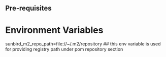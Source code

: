 ## Pre-requisites
# Environment Variables

sunbird_m2_repo_path=file://~/.m2/repository      ## this env variable is used for providing registry path under  pom repository section

